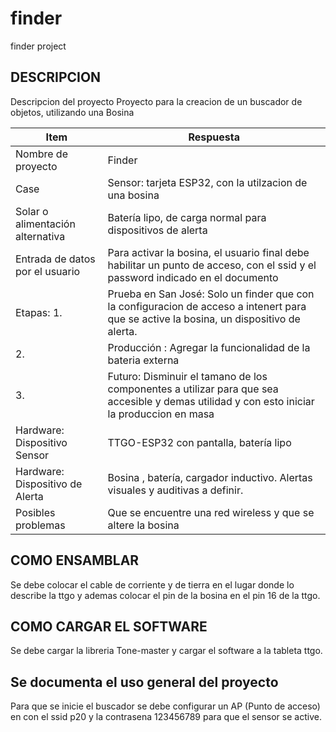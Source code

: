 # finder
finder project

## DESCRIPCION

Descripcion del proyecto
 Proyecto para la creacion de un buscador de objetos, utilizando una Bosina


|Item|Respuesta|
|----|-------|
|Nombre de proyecto|Finder|
|Case|Sensor: tarjeta ESP32, con la utilzacion de una bosina |
|Solar o alimentación alternativa|Batería lipo, de carga normal para dispositivos de alerta|
|Entrada de datos por el usuario|Para activar la bosina, el usuario final debe habilitar un punto de acceso, con el ssid y el password indicado en el documento|
|Etapas: 1.|Prueba en San José: Solo un finder que con la configuracion de acceso a intenert para que se active la bosina, un dispositivo de alerta. |
|2.|Producción : Agregar la funcionalidad de la bateria externa|
|3.|Futuro: Disminuir el tamano de los componentes a utilizar para que sea accesible y demas utilidad y con esto iniciar la produccion en masa
|Hardware: Dispositivo Sensor|TTGO-ESP32 con pantalla, batería lipo|
|Hardware: Dispositivo de Alerta|Bosina , batería, cargador inductivo. Alertas visuales y auditivas a definir.|
|Posibles problemas|Que se encuentre una red wireless y que se altere la bosina|


## COMO ENSAMBLAR

Se debe colocar el cable de corriente y de tierra en el lugar donde lo describe la ttgo y ademas colocar el pin de la bosina en el pin 16 de la ttgo.


## COMO CARGAR EL SOFTWARE 

Se debe cargar la libreria  Tone-master y cargar el software a la tableta ttgo. 


##  Se documenta el uso general del proyecto

Para que se inicie el buscador se debe configurar un AP (Punto de acceso) en con el ssid p20 y la contrasena 123456789 para que el sensor se active. 


